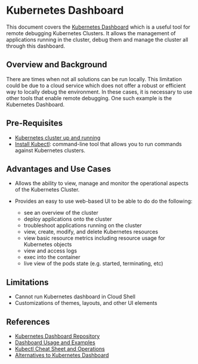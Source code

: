 # Kubernetes Dashboard

This document covers the [Kubernetes Dashboard](https://github.com/kubernetes/dashboard) which is a useful tool for remote debugging Kubernetes Clusters. It allows the management of applications running in the cluster, debug them and manage the cluster all through this dashboard.

## Overview and Background

There are times when not all solutions can be run locally. This limitation could be due to a cloud service which does not offer a robust or efficient way to locally debug the environment. In these cases, it is necessary to use other tools that enable remote debugging. One such example is the Kubernetes Dashboard.

## Pre-Requisites

- [Kubernetes cluster up and running](https://docs.microsoft.com/en-us/azure/aks/kubernetes-walkthrough)
- [Install Kubectl](https://kubernetes.io/docs/tasks/tools/install-kubectl/): command-line tool that allows you to run commands against Kubernetes clusters.

## Advantages and Use Cases

- Allows the ability to view, manage and monitor the operational aspects of the Kubernetes Cluster.

- Provides an easy to use web-based UI to be able to do do the following:
  - see an overview of the cluster
  - deploy applications onto the cluster
  - troubleshoot applications running on the cluster
  - view, create, modify, and delete Kubernetes resources
  - view basic resource metrics including resource usage for Kubernetes objects
  - view and access logs
  - exec into the container
  - live view of the pods state (e.g. started, terminating, etc)

## Limitations

- Cannot run Kubernetes dashboard in Cloud Shell
- Customizations of themes, layouts, and other UI elements

## References

- [Kubernetes Dashboard Repository](https://github.com/kubernetes/dashboard)
- [Dashboard Usage and Examples](https://kubernetes.io/docs/tasks/access-application-cluster/web-ui-dashboard/)
- [Kubectl Cheat Sheet and Operations](https://kubernetes.io/docs/reference/kubectl/overview/)
- [Alternatives to Kubernetes Dashboard](https://octopus.com/blog/alternative-kubernetes-dashboards)
